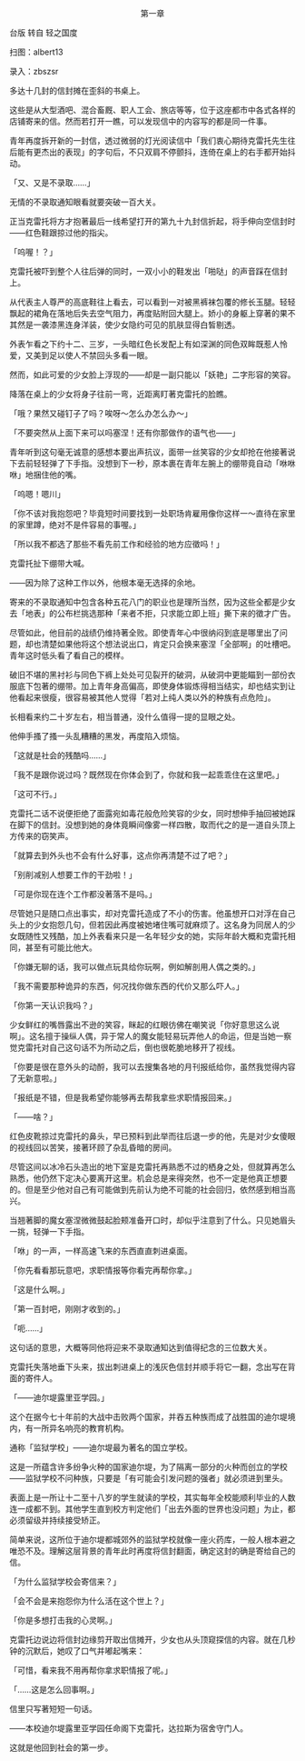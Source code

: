 <p align="center">第一章</p>

台版 转自 轻之国度

扫图：albert13

录入：zbszsr

多达十几封的信封摊在歪斜的书桌上。

这些是从大型酒吧、混合畜厩、职人工会、旅店等等，位于这座都市中各式各样的店铺寄来的信。然而若打开一瞧，可以发现信中的内容写的都是同一件事。

青年再度拆开新的一封信，透过微弱的灯光阅读信中「我们衷心期待克雷托先生往后能有更杰出的表现」的字句后，不只双肩不停颤抖，连倚在桌上的右手都开始抖动。

「又、又是不录取……」

无情的不录取通知眼看就要突破一百大关。

正当克雷托将方才抱著最后一线希望打开的第九十九封信折起，将手伸向空信封时——红色鞋跟掠过他的指尖。

「呜喔！？」

克雷托被吓到整个人往后弹的同时，一双小小的鞋发出「啪哒」的声音踩在信封上。

从代表主人尊严的高底鞋往上看去，可以看到一对被黑裤袜包覆的修长玉腿。轻轻飘起的裙角在落地后失去空气阻力，再度贴附回大腿上。娇小的身躯上穿著的果不其然是一袭漆黑连身洋装，使少女隐约可见的肌肤显得白皙剔透。

外表乍看之下约十二、三岁，一头暗红色长发配上有如深渊的同色双眸既惹人怜爱，又美到足以使人不禁回头多看一眼。

然而，如此可爱的少女脸上浮现的——却是一副只能以「妖艳」二字形容的笑容。

降落在桌上的少女将身子往前一弯，近距离盯著克雷托的脸瞧。

「哦？果然又碰钉子了吗？唉呀～怎么办怎么办～」

「不要突然从上面下来可以吗塞涅！还有你那做作的语气也——」

青年听到这句毫无诚意的感想本要出声抗议，面带一丝笑容的少女却抢在他接著说下去前轻轻弹了下手指。没想到下一秒，原本裹在青年左腕上的绷带竟自动「咻咻咻」地捆住他的嘴。

「呜嗯！嗯川」

「你不该对我抱怨吧？毕竟短时间要找到一处职场肯雇用像你这样一～直待在家里的家里蹲，绝对不是件容易的事喔。」

「所以我不都选了那些不看先前工作和经验的地方应徵吗！」

克雷托扯下绷带大喊。

——因为除了这种工作以外，他根本毫无选择的余地。

寄来的不录取通知中包含各种五花八门的职业也是理所当然，因为这些全都是少女去「地表」的公布栏挑选那种「来者不拒，只求能立即上班」撕下来的徵才广告。

尽管如此，他目前的战绩仍维持著全败。即使青年心中很纳闷到底是哪里出了问题，却也清楚如果他将这个想法说出口，肯定只会换来塞涅「全部啊」的吐槽吧。青年这时低头看了看自己的模样。

破旧不堪的黑衬衫与同色下裤上处处可见裂开的破洞，从破洞中更能瞄到一部份衣服底下包著的绷带。加上青年身高偏高，即使身体锻炼得相当结实，却也结实到让他看起来很瘦，很容易被其他人觉得「若对上纯人类以外的种族有点危险」。

长相看来约二十岁左右，相当普通，没什么值得一提的显眼之处。

他伸手搔了搔一头乱糟糟的黑发，再度陷入烦恼。

「这就是社会的残酷吗……」

「我不是跟你说过吗？既然现在你体会到了，你就和我一起乖乖住在这里吧。」

「这可不行。」

克雷托二话不说便拒绝了面露宛如毒花般危险笑容的少女，同时想伸手抽回被她踩在脚下的信封。没想到她的身体竟瞬间像雾一样四散，取而代之的是一道自头顶上方传来的窃笑声。

「就算去到外头也不会有什么好事，这点你再清楚不过了吧？」

「别削减别人想要工作的干劲啦！」

「可是你现在连个工作都没著落不是吗。」

尽管她只是随口点出事实，却对克雷托造成了不小的伤害。他虽想开口对浮在自己头上的少女抱怨几句，但若因此再度被她堵住嘴可就麻烦了。这名身为同居人的少女既随性又残酷，加上外表看来只是一名年轻少女的她，实际年龄大概和克雷托相同，甚至有可能比他大。

「你嫌无聊的话，我可以做点玩具给你玩啊，例如解剖用人偶之类的。」

「我不需要那种诡异的东西，何况找你做东西的代价又那么吓人。」

「你第一天认识我吗？」

少女鲜红的嘴唇露出不逊的笑容，眯起的红眼彷佛在嘲笑说「你好意思这么说啊」。这名擅于操纵人偶，异于常人的魔女能轻易玩弄他人的命运，但是当她一察觉克雷托对自己这句话不为所动之后，倒也很乾脆地移开了视线。

「你要是很在意外头的动酹，我可以去搜集各地的月刊报纸给你，虽然我觉得内容了无新意啦。」

「报纸是不错，但是我希望你能够再去帮我拿些求职情报回来。」

「——啥？」

红色皮靴掠过克雷托的鼻头，早已预料到此举而往后退一步的他，先是对少女傻眼的视线回以苦笑，接著环顾了杂乱昏暗的房间。

尽管这间以冰冷石头造出的地下室是克雷托再熟悉不过的栖身之处，但就算再怎么熟悉，他仍然下定决心要离开这里。机会总是来得突然，也不一定是他真正想要的。但是至少他对自己有可能做到先前认为绝不可能的社会回归，依然感到相当高兴。

当翘著脚的魔女塞涅微微鼓起脸颊准备开口时，却似乎注意到了什么。只见她眉头一挑，轻弹一下手指。

「咻」的一声，一样高速飞来的东西直直刺进桌面。

「你先看看那玩意吧，求职情报等你看完再帮你拿。」

「这是什么啊。」

「第一百封吧，刚刚才收到的。」

「呃……」

这句话的意思，大概等同他将迎来不录取通知达到值得纪念的三位数大关。

克雷托失落地垂下头来，拔出刺进桌上的浅灰色信封并顺手将它一翻，念出写在背面的寄件人。

「——迪尔堤露里亚学园。」

这个在据今七十年前的大战中击败两个国家，并吞五种族而成了战胜国的迪尔堤境内，有一所异名响亮的教育机构。

通称「监狱学校」——迪尔堤最为著名的国立学校。

这是一所蕴含许多纷争火种的国家迪尔堤，为了隔离一部分的火种而创立的学校——监狱学校不问种族，只要是「有可能会引发问题的强者」就必须进到里头。

表面上是一所让十二至十八岁的学生就读的学校，其实每年全校能顺利毕业的人数连一成都不到。其他学生直到校方判定他们「出去外面的世界也没问题」为止，都必须留级并持续接受矫正。

简单来说，这所位于迪尔堤都城郊外的监狱学校就像一座火药库，一般人根本避之唯恐不及。理解这层背景的青年此时再度将信封翻面，确定这封的确是寄给自己的信。

「为什么监狱学校会寄信来？」

「会不会是来抱怨你为什么活在这个世上？」

「你是多想打击我的心灵啊。」

克雷托边说边将信封边缘剪开取出信摊开，少女也从头顶窥探信的内容。就在几秒钟的沉默后，她叹了口气并嘟起嘴来：

「可惜，看来我不用再帮你拿求职情报了呢。」

「……这是怎么回事啊。」

信里只写著短短一句话。

——本校迪尔堤露里亚学园任命阁下克雷托，达拉斯为宿舍守门人。

这就是他回到社会的第一步。

